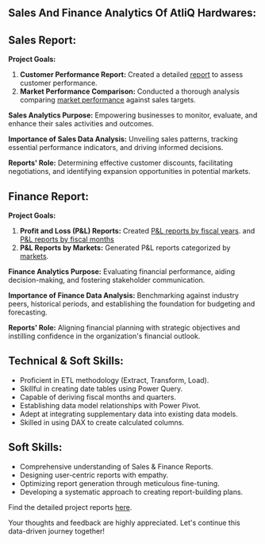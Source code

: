 ## Sales And Finance Analytics Of AtliQ Hardwares:

## Sales Report:

**Project Goals:**

1. **Customer Performance Report:** Created a detailed [report](https://github.com/rishikumar-sudo/Sales-And-Finance-Analytics-Of-AtliQ-Hardwares/blob/main/Customer%20Performance%20Report%20of%20AtliQ%20Hardwares.pdf) to assess customer performance.
2. **Market Performance Comparison:** Conducted a thorough analysis comparing [market performance](https://github.com/rishikumar-sudo/Sales-And-Finance-Analytics-Of-AtliQ-Hardwares/blob/main/Market%20Performance%20vs%20Target%20Report%20of%20AtliQ%20Hardwares.pdf) against sales targets.

**Sales Analytics Purpose:** Empowering businesses to monitor, evaluate, and enhance their sales activities and outcomes.

**Importance of Sales Data Analysis:** Unveiling sales patterns, tracking essential performance indicators, and driving informed decisions.

**Reports' Role:** Determining effective customer discounts, facilitating negotiations, and identifying expansion opportunities in potential markets.

## Finance Report:

**Project Goals:**

1. **Profit and Loss (P&L) Reports:** Created [P&L reports by fiscal years](https://github.com/rishikumar-sudo/Sales-And-Finance-Analytics-Of-AtliQ-Hardwares/blob/main/P%26L%20Statement%20By%20Fiscal%20Years.pdf). and [P&L reports by fiscal months](https://github.com/rishikumar-sudo/Sales-And-Finance-Analytics-Of-AtliQ-Hardwares/blob/main/P%26L%20Statement%20By%20Fiscal%20Months.pdf)
2. **P&L Reports by Markets:** Generated P&L reports categorized by [markets](https://github.com/rishikumar-sudo/Sales-And-Finance-Analytics-Of-AtliQ-Hardwares/blob/main/P%26L%20Statement%20By%20Markets.pdf).

**Finance Analytics Purpose:** Evaluating financial performance, aiding decision-making, and fostering stakeholder communication.

**Importance of Finance Data Analysis:** Benchmarking against industry peers, historical periods, and establishing the foundation for budgeting and forecasting.

**Reports' Role:** Aligning financial planning with strategic objectives and instilling confidence in the organization's financial outlook.

## Technical & Soft Skills:

- Proficient in ETL methodology (Extract, Transform, Load).
- Skillful in creating date tables using Power Query.
- Capable of deriving fiscal months and quarters.
- Establishing data model relationships with Power Pivot.
- Adept at integrating supplementary data into existing data models.
- Skilled in using DAX to create calculated columns.

## Soft Skills:

- Comprehensive understanding of Sales & Finance Reports.
- Designing user-centric reports with empathy.
- Optimizing report generation through meticulous fine-tuning.
- Developing a systematic approach to creating report-building plans.

Find the detailed project reports [here](https://github.com/rishikumar-sudo/Sales-And-Finance-Analytics-Of-AtliQ-Hardwares).

Your thoughts and feedback are highly appreciated. Let's continue this data-driven journey together!
